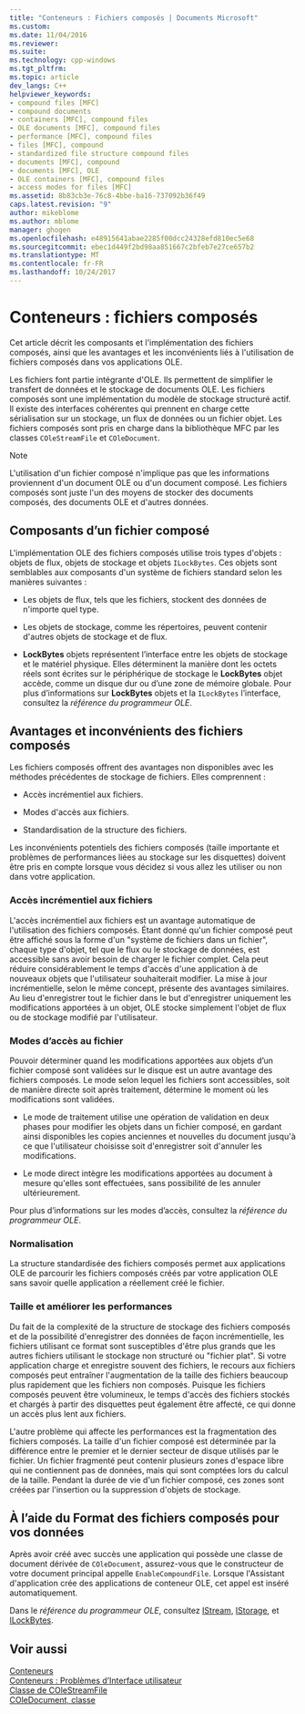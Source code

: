 ```yaml
---
title: "Conteneurs : Fichiers composés | Documents Microsoft"
ms.custom: 
ms.date: 11/04/2016
ms.reviewer: 
ms.suite: 
ms.technology: cpp-windows
ms.tgt_pltfrm: 
ms.topic: article
dev_langs: C++
helpviewer_keywords:
- compound files [MFC]
- compound documents
- containers [MFC], compound files
- OLE documents [MFC], compound files
- performance [MFC], compound files
- files [MFC], compound
- standardized file structure compound files
- documents [MFC], compound
- documents [MFC], OLE
- OLE containers [MFC], compound files
- access modes for files [MFC]
ms.assetid: 8b83cb3e-76c8-4bbe-ba16-737092b36f49
caps.latest.revision: "9"
author: mikeblome
ms.author: mblome
manager: ghogen
ms.openlocfilehash: e48915641abae2285f00dcc24328efd810ec5e68
ms.sourcegitcommit: ebec1d449f2bd98aa851667c2bfeb7e27ce657b2
ms.translationtype: MT
ms.contentlocale: fr-FR
ms.lasthandoff: 10/24/2017
---
```

# <a name="containers-compound-files"></a>Conteneurs : fichiers composés
Cet article décrit les composants et l'implémentation des fichiers composés, ainsi que les avantages et les inconvénients liés à l'utilisation de fichiers composés dans vos applications OLE.  
  
 Les fichiers font partie intégrante d'OLE. Ils permettent de simplifier le transfert de données et le stockage de documents OLE. Les fichiers composés sont une implémentation du modèle de stockage structuré actif. Il existe des interfaces cohérentes qui prennent en charge cette sérialisation sur un stockage, un flux de données ou un fichier objet. Les fichiers composés sont pris en charge dans la bibliothèque MFC par les classes `COleStreamFile` et `COleDocument`.  
  
> [!NOTE]
>  L'utilisation d'un fichier composé n'implique pas que les informations proviennent d'un document OLE ou d'un document composé. Les fichiers composés sont juste l'un des moyens de stocker des documents composés, des documents OLE et d'autres données.  
  
##  <a name="_core_components_of_a_compound_file"></a>Composants d’un fichier composé  
 L'implémentation OLE des fichiers composés utilise trois types d'objets : objets de flux, objets de stockage et objets `ILockBytes`. Ces objets sont semblables aux composants d'un système de fichiers standard selon les manières suivantes :  
  
-   Les objets de flux, tels que les fichiers, stockent des données de n'importe quel type.  
  
-   Les objets de stockage, comme les répertoires, peuvent contenir d'autres objets de stockage et de flux.  
  
-   **LockBytes** objets représentent l’interface entre les objets de stockage et le matériel physique. Elles déterminent la manière dont les octets réels sont écrites sur le périphérique de stockage le **LockBytes** objet accède, comme un disque dur ou d’une zone de mémoire globale. Pour plus d’informations sur **LockBytes** objets et la `ILockBytes` l’interface, consultez la *référence du programmeur OLE*.  
  
##  <a name="_core_advantages_and_disadvantages_of_compound_files"></a>Avantages et inconvénients des fichiers composés  
 Les fichiers composés offrent des avantages non disponibles avec les méthodes précédentes de stockage de fichiers. Elles comprennent :  
  
-   Accès incrémentiel aux fichiers.  
  
-   Modes d'accès aux fichiers.  
  
-   Standardisation de la structure des fichiers.  
  
 Les inconvénients potentiels des fichiers composés (taille importante et problèmes de performances liées au stockage sur les disquettes) doivent être pris en compte lorsque vous décidez si vous allez les utiliser ou non dans votre application.  
  
###  <a name="_core_incremental_access_to_files"></a>Accès incrémentiel aux fichiers  
 L'accès incrémentiel aux fichiers est un avantage automatique de l'utilisation des fichiers composés. Étant donné qu'un fichier composé peut être affiché sous la forme d'un "système de fichiers dans un fichier", chaque type d'objet, tel que le flux ou le stockage de données, est accessible sans avoir besoin de charger le fichier complet. Cela peut réduire considérablement le temps d'accès d'une application à de nouveaux objets que l'utilisateur souhaiterait modifier. La mise à jour incrémentielle, selon le même concept, présente des avantages similaires. Au lieu d'enregistrer tout le fichier dans le but d'enregistrer uniquement les modifications apportées à un objet, OLE stocke simplement l'objet de flux ou de stockage modifié par l'utilisateur.  
  
###  <a name="_core_file_access_modes"></a>Modes d’accès au fichier  
 Pouvoir déterminer quand les modifications apportées aux objets d’un fichier composé sont validées sur le disque est un autre avantage des fichiers composés. Le mode selon lequel les fichiers sont accessibles, soit de manière directe soit après traitement, détermine le moment où les modifications sont validées.  
  
-   Le mode de traitement utilise une opération de validation en deux phases pour modifier les objets dans un fichier composé, en gardant ainsi disponibles les copies anciennes et nouvelles du document jusqu'à ce que l'utilisateur choisisse soit d'enregistrer soit d'annuler les modifications.  
  
-   Le mode direct intègre les modifications apportées au document à mesure qu'elles sont effectuées, sans possibilité de les annuler ultérieurement.  
  
 Pour plus d’informations sur les modes d’accès, consultez la *référence du programmeur OLE*.  
  
###  <a name="_core_standardization"></a>Normalisation  
 La structure standardisée des fichiers composés permet aux applications OLE de parcourir les fichiers composés créés par votre application OLE sans savoir quelle application a réellement créé le fichier.  
  
###  <a name="_core_size_and_performance_considerations"></a>Taille et améliorer les performances  
 Du fait de la complexité de la structure de stockage des fichiers composés et de la possibilité d'enregistrer des données de façon incrémentielle, les fichiers utilisant ce format sont susceptibles d'être plus grands que les autres fichiers utilisant le stockage non structuré ou "fichier plat". Si votre application charge et enregistre souvent des fichiers, le recours aux fichiers composés peut entraîner l'augmentation de la taille des fichiers beaucoup plus rapidement que les fichiers non composés. Puisque les fichiers composés peuvent être volumineux, le temps d'accès des fichiers stockés et chargés à partir des disquettes peut également être affecté, ce qui donne un accès plus lent aux fichiers.  
  
 L'autre problème qui affecte les performances est la fragmentation des fichiers composés. La taille d'un fichier composé est déterminée par la différence entre le premier et le dernier secteur de disque utilisés par le fichier. Un fichier fragmenté peut contenir plusieurs zones d'espace libre qui ne contiennent pas de données, mais qui sont comptées lors du calcul de la taille. Pendant la durée de vie d'un fichier composé, ces zones sont créées par l'insertion ou la suppression d'objets de stockage.  
  
##  <a name="_core_using_compound_files_format_for_your_data"></a>À l’aide du Format des fichiers composés pour vos données  
 Après avoir créé avec succès une application qui possède une classe de document dérivée de `COleDocument`, assurez-vous que le constructeur de votre document principal appelle `EnableCompoundFile`. Lorsque l'Assistant d'application crée des applications de conteneur OLE, cet appel est inséré automatiquement.  
  
 Dans le *référence du programmeur OLE*, consultez [IStream](http://msdn.microsoft.com/library/windows/desktop/aa380034), [IStorage](http://msdn.microsoft.com/library/windows/desktop/aa380015), et [ILockBytes](http://msdn.microsoft.com/library/windows/desktop/aa379238).  
  
## <a name="see-also"></a>Voir aussi  
 [Conteneurs](../mfc/containers.md)   
 [Conteneurs : Problèmes d’Interface utilisateur](../mfc/containers-user-interface-issues.md)   
 [Classe de COleStreamFile](../mfc/reference/colestreamfile-class.md)   
 [COleDocument, classe](../mfc/reference/coledocument-class.md)
